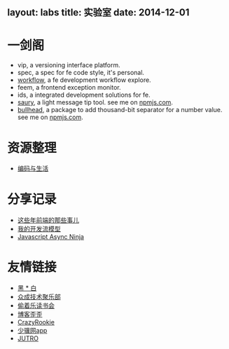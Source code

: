layout: labs
title: 实验室
date: 2014-12-01
---

# 一剑阁

- vip, a versioning interface platform.
- spec, a spec for fe code style, it's personal.
- [workflow](http://gejiawen.github.io/fe-workflows/), a fe development workflow explore.
- feem, a frontend exception monitor.
- ids, a integrated development solutions for fe.
- [saury](https://github.com/gejiawen/saury), a light message tip tool. see me on [npmjs.com](https://www.npmjs.org/package/saury).
- [bullhead](https://github.com/gejiawen/bullhead), a package to add thousand-bit separator for a number value. see me on [npmjs.com](https://www.npmjs.com/package/bullhead).

# 资源整理

- [编码与生活](http://gejiawen.github.io/coding-book)

# 分享记录

- [这些年前端的那些事儿](http://gejiawen.github.io/slides/things-for-fe-in-these-years)
- [我的开发流模型](http://gejiawen.github.io/slides/my-dev-workflows)
- [Javascript Async Ninja](http://gejiawen.github.io/slides/javascript-async-ninja)

# 友情链接

- [黑 * 白](http://youngsterxyf.github.io/)
- [众成技术聚乐部](http://happytechgroup.github.io/)
- [偷着乐读书会](http://happyreading.github.io/)
- [博客歪歪](http://www.bokeyy.com/)
- [CrazyRookie](http://crazyrookie.com/)
- [少骥网app](http://tangzhengwen.com/)
- [JUTRO](http://jutro.cn/)


